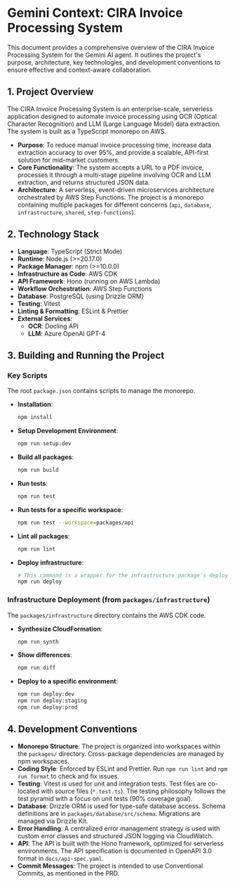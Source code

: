 # Gemini Context: CIRA Invoice Processing System

This document provides a comprehensive overview of the CIRA Invoice Processing System for the Gemini AI agent. It outlines the project's purpose, architecture, key technologies, and development conventions to ensure effective and context-aware collaboration.

## 1. Project Overview

The CIRA Invoice Processing System is an enterprise-scale, serverless application designed to automate invoice processing using OCR (Optical Character Recognition) and LLM (Large Language Model) data extraction. The system is built as a TypeScript monorepo on AWS.

- **Purpose**: To reduce manual invoice processing time, increase data extraction accuracy to over 95%, and provide a scalable, API-first solution for mid-market customers.
- **Core Functionality**: The system accepts a URL to a PDF invoice, processes it through a multi-stage pipeline involving OCR and LLM extraction, and returns structured JSON data.
- **Architecture**: A serverless, event-driven microservices architecture orchestrated by AWS Step Functions. The project is a monorepo containing multiple packages for different concerns (`api`, `database`, `infrastructure`, `shared`, `step-functions`).

## 2. Technology Stack

- **Language**: TypeScript (Strict Mode)
- **Runtime**: Node.js (>=20.17.0)
- **Package Manager**: npm (>=10.0.0)
- **Infrastructure as Code**: AWS CDK
- **API Framework**: Hono (running on AWS Lambda)
- **Workflow Orchestration**: AWS Step Functions
- **Database**: PostgreSQL (using Drizzle ORM)
- **Testing**: Vitest
- **Linting & Formatting**: ESLint & Prettier
- **External Services**:
    - **OCR**: Docling API
    - **LLM**: Azure OpenAI GPT-4

## 3. Building and Running the Project

### Key Scripts

The root `package.json` contains scripts to manage the monorepo.

- **Installation**:
  ```bash
  npm install
  ```
- **Setup Development Environment**:
  ```bash
  npm run setup:dev
  ```
- **Build all packages**:
  ```bash
  npm run build
  ```
- **Run tests**:
  ```bash
  npm run test
  ```
- **Run tests for a specific workspace**:
  ```bash
  npm run test --workspace=packages/api
  ```
- **Lint all packages**:
  ```bash
  npm run lint
  ```
- **Deploy infrastructure**:
  ```bash
  # This command is a wrapper for the infrastructure package's deploy script
  npm run deploy
  ```

### Infrastructure Deployment (from `packages/infrastructure`)

The `packages/infrastructure` directory contains the AWS CDK code.

- **Synthesize CloudFormation**:
  ```bash
  npm run synth
  ```
- **Show differences**:
  ```bash
  npm run diff
  ```
- **Deploy to a specific environment**:
  ```bash
  npm run deploy:dev
  npm run deploy:staging
  npm run deploy:prod
  ```

## 4. Development Conventions

- **Monorepo Structure**: The project is organized into workspaces within the `packages/` directory. Cross-package dependencies are managed by npm workspaces.
- **Coding Style**: Enforced by ESLint and Prettier. Run `npm run lint` and `npm run format` to check and fix issues.
- **Testing**: Vitest is used for unit and integration tests. Test files are co-located with source files (`*.test.ts`). The testing philosophy follows the test pyramid with a focus on unit tests (90% coverage goal).
- **Database**: Drizzle ORM is used for type-safe database access. Schema definitions are in `packages/database/src/schema`. Migrations are managed via Drizzle Kit.
- **Error Handling**: A centralized error management strategy is used with custom error classes and structured JSON logging via CloudWatch.
- **API**: The API is built with the Hono framework, optimized for serverless environments. The API specification is documented in OpenAPI 3.0 format in `docs/api-spec.yaml`.
- **Commit Messages**: The project is intended to use Conventional Commits, as mentioned in the PRD.
